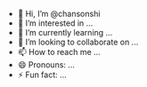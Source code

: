 - 👋 Hi, I’m @chansonshi
- 👀 I’m interested in ...
- 🌱 I’m currently learning ...
- 💞️ I’m looking to collaborate on ...
- 📫 How to reach me ...
- 😄 Pronouns: ...
- ⚡ Fun fact: ...

<!---
chansonshi/chansonshi is a ✨ special ✨ repository because its `README.md` (this file) appears on your GitHub profile.
You can click the Preview link to take a look at your changes.
--->
